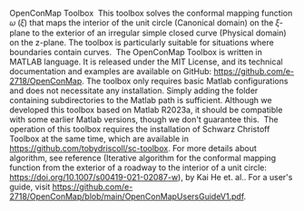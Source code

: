 OpenConMap Toolbox
﻿
This toolbox solves the conformal mapping function 𝜔 (𝜉) that maps the interior of the unit circle (Canonical domain) on the 𝜉-plane to the exterior of an irregular simple closed curve (Physical domain) on the z-plane. The toolbox is particularly suitable for situations where boundaries contain curves.
﻿
The OpenConMap Toolbox is written in MATLAB language. It is released under the MIT License, and its technical documentation and examples are available on GitHub: https://github.com/e-2718/OpenConMap. The toolbox only requires basic Matlab configurations and does not necessitate any installation. Simply adding the folder containing subdirectories to the Matlab path is sufficient. Although we developed this toolbox based on Matlab R2023a, it should be compatible with some earlier Matlab versions, though we don't guarantee this.
﻿
The operation of this toolbox requires the installation of Schwarz Christoff Toolbox at the same time, which are available in https://github.com/tobydriscoll/sc-toolbox.
﻿
For more details about algorithm, see reference (Iterative algorithm for the conformal mapping function from the exterior of a roadway to the interior of a unit circle: https://doi.org/10.1007/s00419-021-02087-w), by Kai He et. al.. For a user's guide, visit https://github.com/e-2718/OpenConMap/blob/main/OpenConMapUsersGuideV1.pdf.

